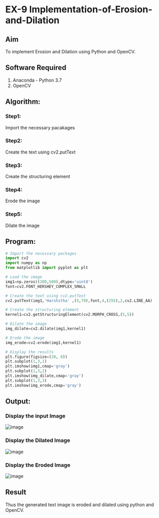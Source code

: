 # EX-9 Implementation-of-Erosion-and-Dilation
## Aim
To implement Erosion and Dilation using Python and OpenCV.
## Software Required
1. Anaconda - Python 3.7
2. OpenCV
## Algorithm:
### Step1:
Import the necessary pacakages

### Step2:
Create the text using cv2.putText

### Step3:
Create the structuring element

### Step4:
Erode the image

### Step5:
Dilate  the image

## Program:

``` Python
# Import the necessary packages
import cv2
import numpy as np
from matplotlib import pyplot as plt

# Load the image
img1=np.zeros((100,500),dtype='uint8')
font=cv2.FONT_HERSHEY_COMPLEX_SMALL

# Create the text using cv2.putText
cv2.putText(img1,'Harshitha' ,(5,70),font,4,(255),2,cv2.LINE_AA)

# Create the structuring element
kernel1=cv2.getStructuringElement(cv2.MORPH_CROSS,(5,5))

# Dilate the image
img_dilate=cv2.dilate(img1,kernel1)

# Erode the image
img_erode=cv2.erode(img1,kernel1)

# Display the results
plt.figure(figsize=(20, 8))
plt.subplot(1,3,1)
plt.imshow(img1,cmap='gray')
plt.subplot(1,3,2)
plt.imshow(img_dilate,cmap='gray')
plt.subplot(1,3,3)
plt.imshow(img_erode,cmap='gray')
```
## Output:

### Display the input Image

![image](https://github.com/user-attachments/assets/9f406d7e-6750-41b0-930e-c37457007317)

### Display the Dilated Image

![image](https://github.com/user-attachments/assets/ae58353b-b00a-40f1-b07d-deba1070601b)

### Display the Eroded Image

![image](https://github.com/user-attachments/assets/50f99ab9-31a3-40df-a798-27d78eb26753)

## Result
Thus the generated text image is eroded and dilated using python and OpenCV.
